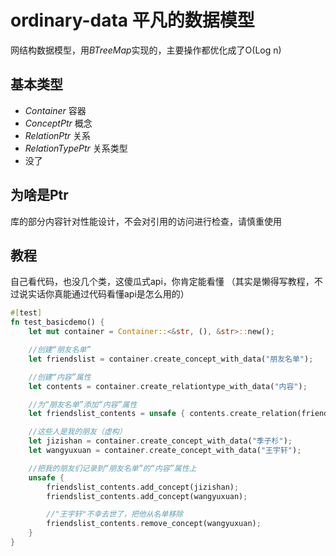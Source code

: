 # ordinary-data 平凡的数据模型
网结构数据模型，用*BTreeMap*实现的，主要操作都优化成了O(Log n)

## 基本类型
- *Container* 容器
- *ConceptPtr* 概念
- *RelationPtr* 关系
- *RelationTypePtr* 关系类型
- 没了
  
## 为啥是Ptr
库的部分内容针对性能设计，不会对引用的访问进行检查，请慎重使用

## 教程
自己看代码，也没几个类，这傻瓜式api，你肯定能看懂
（其实是懒得写教程，不过说实话你真能通过代码看懂api是怎么用的）

```rust
#[test]
fn test_basicdemo() {
    let mut container = Container::<&str, (), &str>::new();

    //创建“朋友名单”
    let friendslist = container.create_concept_with_data("朋友名单");

    //创建“内容”属性
    let contents = container.create_relationtype_with_data("内容");

    //为“朋友名单”添加“内容”属性
    let friendslist_contents = unsafe { contents.create_relation(friendslist).unwrap() };

    //这些人是我的朋友（虚构）
    let jizishan = container.create_concept_with_data("季子杉");
    let wangyuxuan = container.create_concept_with_data("王宇轩");

    //把我的朋友们记录到“朋友名单”的“内容”属性上
    unsafe {
        friendslist_contents.add_concept(jizishan);
        friendslist_contents.add_concept(wangyuxuan);

        //"王宇轩"不幸去世了，把他从名单移除
        friendslist_contents.remove_concept(wangyuxuan);
    }
}
```